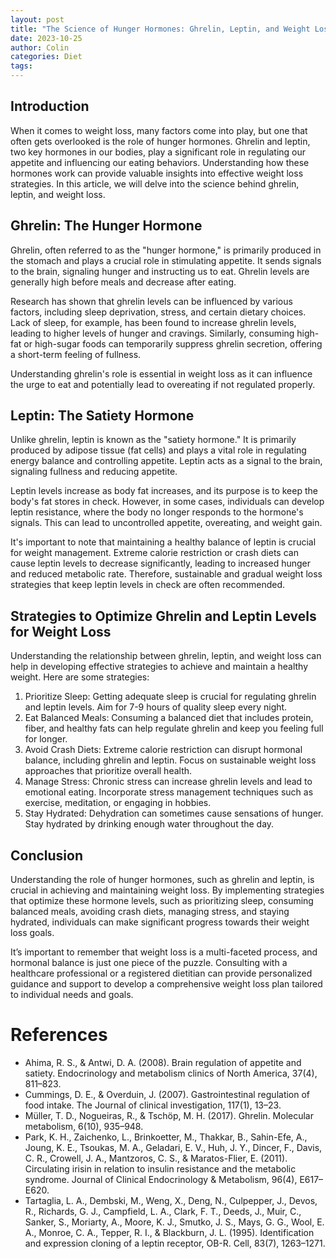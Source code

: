 ```yaml
---
layout: post
title: "The Science of Hunger Hormones: Ghrelin, Leptin, and Weight Loss"
date: 2023-10-25
author: Colin
categories: Diet
tags: 
---
```


## Introduction

When it comes to weight loss, many factors come into play, but one that often gets overlooked is the role of hunger hormones. Ghrelin and leptin, two key hormones in our bodies, play a significant role in regulating our appetite and influencing our eating behaviors. Understanding how these hormones work can provide valuable insights into effective weight loss strategies. In this article, we will delve into the science behind ghrelin, leptin, and weight loss.

## Ghrelin: The Hunger Hormone

Ghrelin, often referred to as the "hunger hormone," is primarily produced in the stomach and plays a crucial role in stimulating appetite. It sends signals to the brain, signaling hunger and instructing us to eat. Ghrelin levels are generally high before meals and decrease after eating.

Research has shown that ghrelin levels can be influenced by various factors, including sleep deprivation, stress, and certain dietary choices. Lack of sleep, for example, has been found to increase ghrelin levels, leading to higher levels of hunger and cravings. Similarly, consuming high-fat or high-sugar foods can temporarily suppress ghrelin secretion, offering a short-term feeling of fullness.

Understanding ghrelin's role is essential in weight loss as it can influence the urge to eat and potentially lead to overeating if not regulated properly.

## Leptin: The Satiety Hormone

Unlike ghrelin, leptin is known as the "satiety hormone." It is primarily produced by adipose tissue (fat cells) and plays a vital role in regulating energy balance and controlling appetite. Leptin acts as a signal to the brain, signaling fullness and reducing appetite.

Leptin levels increase as body fat increases, and its purpose is to keep the body's fat stores in check. However, in some cases, individuals can develop leptin resistance, where the body no longer responds to the hormone's signals. This can lead to uncontrolled appetite, overeating, and weight gain.

It's important to note that maintaining a healthy balance of leptin is crucial for weight management. Extreme calorie restriction or crash diets can cause leptin levels to decrease significantly, leading to increased hunger and reduced metabolic rate. Therefore, sustainable and gradual weight loss strategies that keep leptin levels in check are often recommended.

## Strategies to Optimize Ghrelin and Leptin Levels for Weight Loss

Understanding the relationship between ghrelin, leptin, and weight loss can help in developing effective strategies to achieve and maintain a healthy weight. Here are some strategies:

1. Prioritize Sleep: Getting adequate sleep is crucial for regulating ghrelin and leptin levels. Aim for 7-9 hours of quality sleep every night.
2. Eat Balanced Meals: Consuming a balanced diet that includes protein, fiber, and healthy fats can help regulate ghrelin and keep you feeling full for longer.
3. Avoid Crash Diets: Extreme calorie restriction can disrupt hormonal balance, including ghrelin and leptin. Focus on sustainable weight loss approaches that prioritize overall health.
4. Manage Stress: Chronic stress can increase ghrelin levels and lead to emotional eating. Incorporate stress management techniques such as exercise, meditation, or engaging in hobbies.
5. Stay Hydrated: Dehydration can sometimes cause sensations of hunger. Stay hydrated by drinking enough water throughout the day.

## Conclusion

Understanding the role of hunger hormones, such as ghrelin and leptin, is crucial in achieving and maintaining weight loss. By implementing strategies that optimize these hormone levels, such as prioritizing sleep, consuming balanced meals, avoiding crash diets, managing stress, and staying hydrated, individuals can make significant progress towards their weight loss goals.

It’s important to remember that weight loss is a multi-faceted process, and hormonal balance is just one piece of the puzzle. Consulting with a healthcare professional or a registered dietitian can provide personalized guidance and support to develop a comprehensive weight loss plan tailored to individual needs and goals.

# References

- Ahima, R. S., & Antwi, D. A. (2008). Brain regulation of appetite and satiety. Endocrinology and metabolism clinics of North America, 37(4), 811–823.
- Cummings, D. E., & Overduin, J. (2007). Gastrointestinal regulation of food intake. The Journal of clinical investigation, 117(1), 13–23.
- Müller, T. D., Nogueiras, R., & Tschöp, M. H. (2017). Ghrelin. Molecular metabolism, 6(10), 935–948.
- Park, K. H., Zaichenko, L., Brinkoetter, M., Thakkar, B., Sahin-Efe, A., Joung, K. E., Tsoukas, M. A., Geladari, E. V., Huh, J. Y., Dincer, F., Davis, C. R., Crowell, J. A., Mantzoros, C. S., & Maratos-Flier, E. (2011). Circulating irisin in relation to insulin resistance and the metabolic syndrome. Journal of Clinical Endocrinology & Metabolism, 96(4), E617–E620.
- Tartaglia, L. A., Dembski, M., Weng, X., Deng, N., Culpepper, J., Devos, R., Richards, G. J., Campfield, L. A., Clark, F. T., Deeds, J., Muir, C., Sanker, S., Moriarty, A., Moore, K. J., Smutko, J. S., Mays, G. G., Wool, E. A., Monroe, C. A., Tepper, R. I., & Blackburn, J. L. (1995). Identification and expression cloning of a leptin receptor, OB-R. Cell, 83(7), 1263–1271.